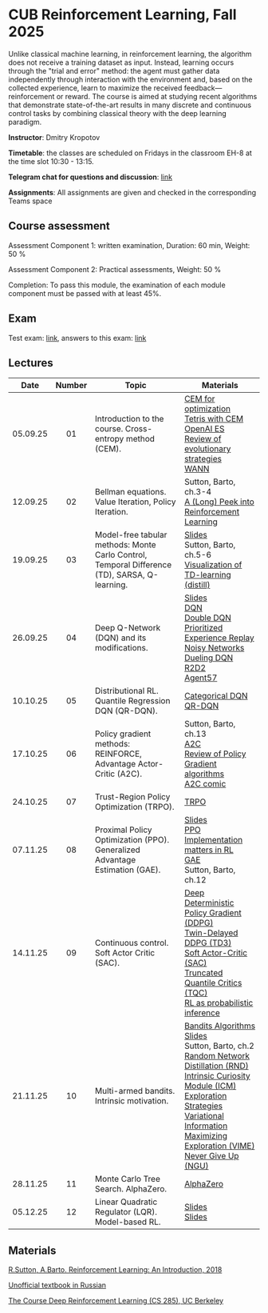 # CUB Reinforcement Learning, Fall 2025

Unlike classical machine learning, in reinforcement learning, the algorithm does not receive a training dataset as input. Instead, learning occurs through the "trial and error" method: the agent must gather data independently through interaction with the environment and, based on the collected experience, learn to maximize the received feedback—reinforcement or reward. The course is aimed at studying recent algorithms that demonstrate state-of-the-art results in many discrete and continuous control tasks by combining classical theory with the deep learning paradigm.

**Instructor**: Dmitry Kropotov

**Timetable**: the classes are scheduled on Fridays in the classroom EH-8 at the time slot 10:30 - 13:15.

**Telegram chat for questions and discussion**: [link](https://t.me/+d2i1n4ag8oE2N2Vi)

**Assignments**: All assignments are given and checked in the corresponding Teams space

## Course assessment

Assessment Component 1: written examination, Duration: 60 min, Weight: 50 %

Assessment Component 2: Practical assessments, Weight: 50 %

Completion: To pass this module, the examination of each module component must be passed with at least 45%.

## Exam

Test exam: [link](Materials/exam_test.pdf), answers to this exam: [link](Materials/exam_test_answers.pdf)

## Lectures

| Date | Number | Topic | Materials |
| :---: | :---: | --- | --- |
| 05.09.25 | 01 | Introduction to the course. Cross-entropy method (CEM).	| [CEM for optimization](https://people.smp.uq.edu.au/DirkKroese/ps/CEopt.pdf)<br> [Tetris with CEM](https://www.researchgate.net/publication/6743957_Learning_Tetris_Using_the_Noisy_Cross-Entropy_Method)<br> [OpenAI ES](https://openai.com/blog/evolution-strategies/)<br> [Review of evolutionary strategies](https://lilianweng.github.io/lil-log/2019/09/05/evolution-strategies.html)<br> [WANN](https://arxiv.org/pdf/1906.04358.pdf) |
| 12.09.25 | 02 | Bellman equations. Value Iteration, Policy Iteration. | Sutton, Barto, ch.3-4<br> [A (Long) Peek into Reinforcement Learning](https://lilianweng.github.io/lil-log/2018/02/19/a-long-peek-into-reinforcement-learning.html) |
| 19.09.25 | 03 | Model-free tabular methods: Monte Carlo Control, Temporal Difference (TD), SARSA, Q-learning. | [Slides](http://www.machinelearning.ru/wiki/images/3/34/TD_learning_2021.pdf)<br>Sutton, Barto, ch.5-6<br> [Visualization of TD-learning (distill)](https://distill.pub/2019/paths-perspective-on-value-learning/) |
| 26.09.25 | 04 | Deep Q-Network (DQN) and its modifications. | [Slides](http://www.machinelearning.ru/wiki/images/3/3c/Deep_Q_learning_2021.pdf)<br>[DQN](https://www.cs.toronto.edu/~vmnih/docs/dqn.pdf)<br>[Double DQN](https://arxiv.org/pdf/1509.06461.pdf)<br>[Prioritized Experience Replay](https://arxiv.org/pdf/1511.05952.pdf)<br>[Noisy Networks](https://arxiv.org/abs/1706.10295)<br>[Dueling DQN](https://arxiv.org/abs/1511.06581)<br> [R2D2](https://openreview.net/pdf?id=r1lyTjAqYX)<br>[Agent57](https://arxiv.org/abs/2003.13350) |
| 10.10.25 | 05 | Distributional RL. Quantile Regression DQN (QR-DQN). | [Categorical DQN](https://arxiv.org/pdf/1707.06887.pdf)<br>[QR-DQN](https://arxiv.org/pdf/1710.10044.pdf) | [Implicit Quantile Networks (IQN)](https://arxiv.org/pdf/1806.06923.pdf)<br>[Rainbow DQN](https://arxiv.org/pdf/1710.02298.pdf) |
| 17.10.25 | 06 | Policy gradient methods: REINFORCE, Advantage Actor-Critic (A2C).	| Sutton, Barto, ch.13<br>[A2C](https://arxiv.org/pdf/1602.01783.pdf)<br> [Review of Policy Gradient algorithms](https://lilianweng.github.io/lil-log/2018/04/08/policy-gradient-algorithms.html#what-is-policy-gradient)<br>[A2C comic](https://hackernoon.com/intuitive-rl-intro-to-advantage-actor-critic-a2c-4ff545978752) |
| 24.10.25 | 07 | Trust-Region Policy Optimization (TRPO).	| [TRPO](https://arxiv.org/pdf/1502.05477.pdf) | 
| 07.11.25 | 08 | Proximal Policy Optimization (PPO). Generalized Advantage Estimation (GAE). | [Slides](http://www.machinelearning.ru/wiki/images/1/14/MSU_2021_PPO.pdf)<br>[PPO](https://arxiv.org/pdf/1707.06347.pdf)<br> [Implementation matters in RL](https://arxiv.org/pdf/2005.12729.pdf)<br>[GAE](https://arxiv.org/pdf/1506.02438.pdf)<br> Sutton, Barto, ch.12 |
| 14.11.25 | 09 | Continuous control. Soft Actor Critic (SAC). | [Deep Deterministic Policy Gradient (DDPG)](https://arxiv.org/pdf/1509.02971.pdf)<br>[Twin-Delayed DDPG (TD3)](https://arxiv.org/pdf/1802.09477.pdf)<br>[Soft Actor-Critic (SAC)](https://arxiv.org/pdf/1801.01290.pdf)<br> [Truncated Quantile Critics (TQC)](https://arxiv.org/abs/2005.04269)<br> [RL as probabilistic inference](https://arxiv.org/pdf/1805.00909.pdf) | 
| 21.11.25 | 10 | Multi-armed bandits. Intrinsic motivation.	| [Bandits Algorithms](https://banditalgs.com/)<br> [Slides](http://www.machinelearning.ru/wiki/images/f/fa/Exploration-vs-exploitation.pdf)<br>Sutton, Barto, ch.2<br>[Random Network Distillation (RND)](https://arxiv.org/abs/1810.12894)<br>[Intrinsic Curiosity Module (ICM)](https://arxiv.org/abs/1705.05363)<br> [Exploration Strategies](https://lilianweng.github.io/lil-log/2020/06/07/exploration-strategies-in-deep-reinforcement-learning.html)<br>[Variational Information Maximizing Exploration (VIME)](https://arxiv.org/abs/1605.09674)<br>[Never Give Up (NGU)](https://arxiv.org/abs/2002.06038) |
| 28.11.25 | 11 | Monte Carlo Tree Search. AlphaZero.	| [AlphaZero](https://discovery.ucl.ac.uk/id/eprint/10045895/1/agz_unformatted_nature.pdf) | [AlphaZero in one picture](https://miro.medium.com/max/2000/1*0pn33bETjYOimWjlqDLLNw.png) |
| 05.12.25 | 12 | Linear Quadratic Regulator (LQR). Model-based RL.	| [Slides](http://rail.eecs.berkeley.edu/deeprlcourse/static/slides/lec-10.pdf)<br>[Slides](http://rail.eecs.berkeley.edu/deeprlcourse/static/slides/lec-11.pdf) | [World Models](https://worldmodels.github.io/) |


## Materials
[R.Sutton, A.Barto. Reinforcement Learning: An Introduction, 2018](https://drive.google.com/file/d/1Z4W_-0IaMNpZnhnMkqcDVM_EA79GFJo-/view)

[Unofficial textbook in Russian](https://github.com/FortsAndMills/RL-Theory-book/blob/main/RL_Theory_Book.pdf)

[The Course Deep Reinforcement Learning (CS 285), UC Berkeley](https://www.youtube.com/playlist?list=PLkFD6_40KJIxJMR-j5A1mkxK26gh_qg37)
